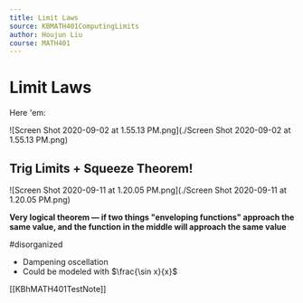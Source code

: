 ```yaml
---
title: Limit Laws
source: KBMATH401ComputingLimits
author: Houjun Liu
course: MATH401
---
```


# Limit Laws
Here 'em:

![Screen Shot 2020-09-02 at 1.55.13 PM.png](./Screen Shot 2020-09-02 at 1.55.13 PM.png)

## Trig Limits + Squeeze Theorem!

![Screen Shot 2020-09-11 at 1.20.05 PM.png](./Screen Shot 2020-09-11 at 1.20.05 PM.png)

**Very logical theorem — if two things "enveloping functions" approach the same value, and the function in the middle will approach the same value**

#disorganized

* Dampening oscellation
* Could be modeled with $\frac{\sin x}{x}$

[[KBhMATH401TestNote]] 

